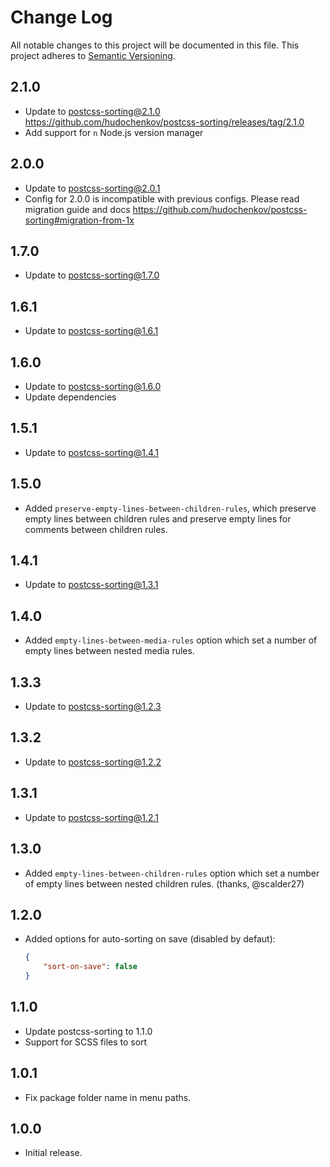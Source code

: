 # Change Log
All notable changes to this project will be documented in this file.
This project adheres to [Semantic Versioning](http://semver.org/).

## 2.1.0

* Update to postcss-sorting@2.1.0 https://github.com/hudochenkov/postcss-sorting/releases/tag/2.1.0
* Add support for `n` Node.js version manager

## 2.0.0

* Update to postcss-sorting@2.0.1
* Config for 2.0.0 is incompatible with previous configs. Please read migration guide and docs https://github.com/hudochenkov/postcss-sorting#migration-from-1x

## 1.7.0
* Update to postcss-sorting@1.7.0

## 1.6.1
* Update to postcss-sorting@1.6.1

## 1.6.0
* Update to postcss-sorting@1.6.0
* Update dependencies

## 1.5.1
* Update to postcss-sorting@1.4.1

## 1.5.0
* Added `preserve-empty-lines-between-children-rules`, which preserve empty lines between children rules and preserve empty lines for comments between children rules.

## 1.4.1
* Update to postcss-sorting@1.3.1

## 1.4.0
* Added `empty-lines-between-media-rules` option which set a number of empty lines between nested media rules.

## 1.3.3
* Update to postcss-sorting@1.2.3

## 1.3.2
* Update to postcss-sorting@1.2.2

## 1.3.1
* Update to postcss-sorting@1.2.1

## 1.3.0
* Added `empty-lines-between-children-rules` option which set a number of empty lines between nested children rules. (thanks, @scalder27)

## 1.2.0
* Added options for auto-sorting on save (disabled by defaut):

	```json
	{
		"sort-on-save": false
	}
	```

## 1.1.0
* Update postcss-sorting to 1.1.0
* Support for SCSS files to sort

## 1.0.1
* Fix package folder name in menu paths.

## 1.0.0
* Initial release.
